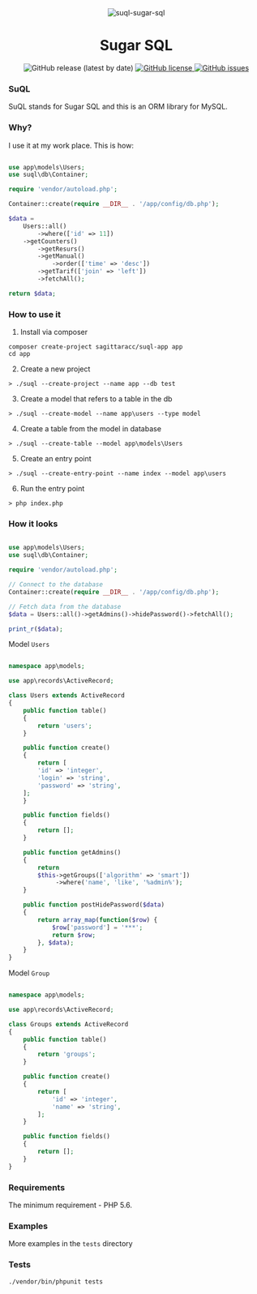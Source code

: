 <div align="center"><img src="https://i.postimg.cc/9XdgxsV9/suql-sugar-sql.png" alt="suql-sugar-sql" border="0"></div>
<h1 align="center">Sugar SQL</h1>
<div align="center">
  <img src="https://img.shields.io/github/v/release/sagittaracc/suql" alt="GitHub release (latest by date)"/>
  <a href="https://github.com/sagittaracc/suql/blob/master/LICENSE">
    <img src="https://img.shields.io/github/license/sagittaracc/suql" alt="GitHub license"/>
  </a>
  <a href="https://github.com/sagittaracc/suql/issues">
    <img src="https://img.shields.io/github/issues/sagittaracc/suql" alt="GitHub issues"/>
  </a>
</div>

### SuQL
SuQL stands for Sugar SQL and this is an ORM library for MySQL.

### Why?
I use it at my work place. This is how:
```php

use app\models\Users;
use suql\db\Container;

require 'vendor/autoload.php';

Container::create(require __DIR__ . '/app/config/db.php');

$data =
    Users::all()
    	->where(['id' => 11])
	->getCounters()
        ->getResurs()
        ->getManual()
            ->order(['time' => 'desc'])
        ->getTarif(['join' => 'left'])
        ->fetchAll();

return $data;
```

### How to use it
1. Install via composer
```
composer create-project sagittaracc/suql-app app
cd app
```
2. Create a new project
```
> ./suql --create-project --name app --db test
```
3. Create a model that refers to a table in the db
```
> ./suql --create-model --name app\users --type model
```
4. Create a table from the model in database
```
> ./suql --create-table --model app\models\Users
```
5. Create an entry point
```
> ./suql --create-entry-point --name index --model app\users
```
6. Run the entry point
```
> php index.php
```

### How it looks
```php

use app\models\Users;
use suql\db\Container;

require 'vendor/autoload.php';

// Connect to the database
Container::create(require __DIR__ . '/app/config/db.php');

// Fetch data from the database
$data = Users::all()->getAdmins()->hidePassword()->fetchAll();

print_r($data);
```

Model ```Users```
```php

namespace app\models;

use app\records\ActiveRecord;

class Users extends ActiveRecord
{
    public function table()
    {
        return 'users';
    }

    public function create()
    {
    	return [
	    'id' => 'integer',
	    'login' => 'string',
	    'password' => 'string',
	];
    }

    public function fields()
    {
        return [];
    }

    public function getAdmins()
    {
        return
	    $this->getGroups(['algorithm' => 'smart'])
	         ->where('name', 'like', '%admin%');
    }

    public function postHidePassword($data)
    {
        return array_map(function($row) {
            $row['password'] = '***';
            return $row;
        }, $data);
    }
}
```

Model ```Group```
```php

namespace app\models;

use app\records\ActiveRecord;

class Groups extends ActiveRecord
{
    public function table()
    {
        return 'groups';
    }

    public function create()
    {
        return [
            'id' => 'integer',
            'name' => 'string',
        ];
    }

    public function fields()
    {
        return [];
    }
}
```

### Requirements
The minimum requirement - PHP 5.6.

### Examples
More examples in the ```tests``` directory

### Tests
`./vendor/bin/phpunit tests`
